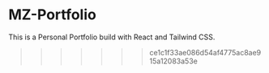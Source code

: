 # MZ-Portfolio

This is a Personal Portfolio build with React and Tailwind CSS.

> > > > > > > ce1c1f33ae086d54af4775ac8ae915a12083a53e
